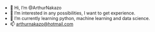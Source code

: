 - 👋 Hi, I’m @ArthurNakazo
- 👀 I’m interested in any possibilities, I want to get experience.
- 🌱 I’m currently learning python, machine learning and data science. 
- 📫 arthurnakazo@hotmail.com

<!---
ArthurNakazo/ArthurNakazo is a ✨ special ✨ repository because its `README.md` (this file) appears on your GitHub profile.
You can click the Preview link to take a look at your changes.
--->
